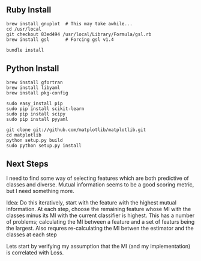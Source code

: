 
## Ruby Install
    brew install gnuplot  # This may take awhile...
    cd /usr/local
    git checkout 83ed494 /usr/local/Library/Formula/gsl.rb
    brew install gsl      # Forcing gsl v1.4

    bundle install 


## Python Install

    brew install gfortran
    brew install libyaml
    brew install pkg-config

    sudo easy_install pip
    sudo pip install scikit-learn
    sudo pip install scipy
    sudo pip install pyyaml

    git clone git://github.com/matplotlib/matplotlib.git
    cd matplotlib
    python setup.py build
    sudo python setup.py install

## Next Steps

I need to find some way of selecting features which are both predictive
of classes and diverse.  Mutual information seems to be a good scoring
metric, but I need something more.

Idea: Do this iteratively, start with the feature with the highest mutual
information.  At each step, choose the remaining feature whose MI with
the classes minus its MI with the current classifier is highest.  This
has a number of problems; calculating the MI between a feature and a set
of featurs being the largest.  Also requres re-calculating the MI betwen 
the estimator and the classes at each step

Lets start by verifying my assumption that the MI (and my implementation)
is correlated with Loss.
